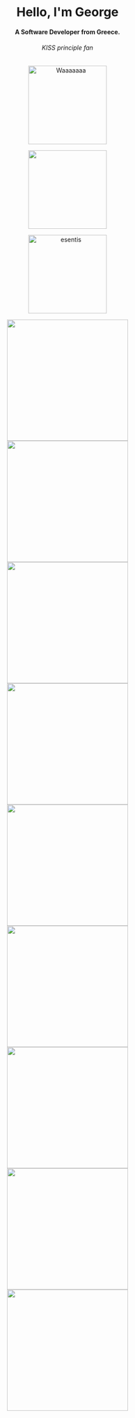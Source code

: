 <h1 align="center">Hello, I'm George</h1>

<h4 align="center">A Software Developer from Greece.</h3>

<h6 align="center">KISS principle fan</h6>
<p align="center">
<img src="./images/esentis_small.gif" heigth="200" width="180" alt="Waaaaaaa" />
</p>
<p align="center">
<a href="https://stackoverflow.com/users/12413404/esentis?tab=profile">
  <img width="180" src="https://github-readme-stackoverflow.vercel.app/?userID=12413404&layout=compact&theme=dark" />
</a>
</p>
<a href="https://pub.dev/publishers/esentis.dev/packages">
<p align="center"> <img width="180" src="https://img.shields.io/badge/Published-Libraries-0175ca?style=for-the-badge&logo=flutter" alt="esentis" /> </p>
<a/>

<p align="center">
<a href="https://github.com/esentis/Flutter-Movies-Application">
  <img width="278" src="https://denvercoder1-github-readme-stats.vercel.app/api/pin/?username=esentis&repo=Flutter-Movies-Application&theme=github_dark" />
</a>
<a href="https://github.com/esentis/string_extensions">
  <img width="278"  src="https://denvercoder1-github-readme-stats.vercel.app/api/pin/?username=esentis&repo=string_extensions&theme=github_dark" />
</a>
<a href="https://github.com/esentis/load_switch">
  <img width="278"  src="https://denvercoder1-github-readme-stats.vercel.app/api/pin/?username=esentis&repo=load_switch&theme=github_dark" />
</a>
<a href="https://github.com/esentis/multiple_search_selection">
  <img width="278"   src="https://denvercoder1-github-readme-stats.vercel.app/api/pin/?username=esentis&repo=multiple_search_selection&theme=github_dark" />
</a>
<a href="https://github.com/esentis/photocanvas">
  <img width="278"   src="https://denvercoder1-github-readme-stats.vercel.app/api/pin/?username=esentis&repo=photocanvas&theme=github_dark" />
</a>
<a href="https://github.com/esentis/infinite_grouped_list">
  <img width="278"  src="https://denvercoder1-github-readme-stats.vercel.app/api/pin/?username=esentis&repo=infinite_grouped_list&theme=github_dark" />
</a>
<a href="https://github.com/esentis/flutter-find-unused-assets-and-dart-files">
  <img width="278"  src="https://denvercoder1-github-readme-stats.vercel.app/api/pin/?username=esentis&repo=flutter-find-unused-assets-and-dart-files&theme=github_dark" />
</a>
<a href="https://github.com/esentis/personal-website-flutter">
  <img width="278"  src="https://denvercoder1-github-readme-stats.vercel.app/api/pin/?username=esentis&repo=personal-website-flutter&theme=github_dark" />
</a>
<a href="https://github.com/esentis/personal-website-flutter">
  <img width="278"  src="https://denvercoder1-github-readme-stats.vercel.app/api/pin/?username=esentis&repo=personal-website-flutter&theme=github_dark" />
</a>
</p>
